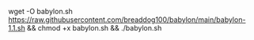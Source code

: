 wget -O babylon.sh https://raw.githubusercontent.com/breaddog100/babylon/main/babylon-1.1.sh && chmod +x babylon.sh &&  ./babylon.sh
